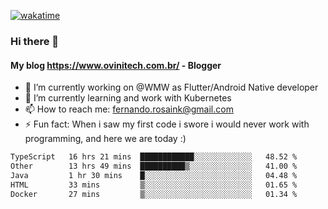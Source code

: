 [![wakatime](https://wakatime.com/badge/user/d5892087-17e6-46ab-8384-91a71a9b88d8.svg)](https://wakatime.com/@d5892087-17e6-46ab-8384-91a71a9b88d8)
### Hi there 👋

#### My blog https://www.ovinitech.com.br/ - Blogger

- 🔭 I’m currently working on @WMW as Flutter/Android Native developer
- 🌱 I’m currently learning and work with Kubernetes
- 📫 How to reach me: fernando.rosaink@gmail.com 
- ⚡ Fun fact: When i saw my first code i swore i would never work with programming, and here we are today :)

<!--START_SECTION:waka-->

```txt
TypeScript   16 hrs 21 mins  ████████████░░░░░░░░░░░░░   48.52 %
Other        13 hrs 49 mins  ██████████▒░░░░░░░░░░░░░░   41.00 %
Java         1 hr 30 mins    █░░░░░░░░░░░░░░░░░░░░░░░░   04.48 %
HTML         33 mins         ▒░░░░░░░░░░░░░░░░░░░░░░░░   01.65 %
Docker       27 mins         ▒░░░░░░░░░░░░░░░░░░░░░░░░   01.34 %
```

<!--END_SECTION:waka-->

